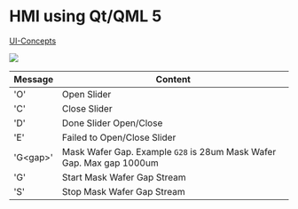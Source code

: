 # HMI using Qt/QML 5

[UI-Concepts](https://microfabricator-hmi.vercel.app)

[![](https://mermaid.ink/img/pako:eNptkD1rw0AMhv-K0GTTmOxH8WKHTCGFI3S5RfiU1OS-ej4PJeS_V8EuBFJNEjyPXnhvOETLqHDi75nDwP1Il0zeBJDpPk5N274dupOCY-JQHWvYQufixFVXg3aj5bygwjTCNqIo6GPgqn-wCwK7nGOudvXCvj7XhXKBA01X-KSzCLpkJg_VflVcjAlSdG45XxKf1D0l8d4vlNpV5mCfI9dEefhPoBYHN-g5exqtFHN7qAbLF3s2qGS1lK8GTbgLR3OJ-icMqEqeeYNzslT-SkR1Jjfx_RcxUWuV?type=png)](https://mermaid.live/edit#pako:eNptkD1rw0AMhv-K0GTTmOxH8WKHTCGFI3S5RfiU1OS-ej4PJeS_V8EuBFJNEjyPXnhvOETLqHDi75nDwP1Il0zeBJDpPk5N274dupOCY-JQHWvYQufixFVXg3aj5bygwjTCNqIo6GPgqn-wCwK7nGOudvXCvj7XhXKBA01X-KSzCLpkJg_VflVcjAlSdG45XxKf1D0l8d4vlNpV5mCfI9dEefhPoBYHN-g5exqtFHN7qAbLF3s2qGS1lK8GTbgLR3OJ-icMqEqeeYNzslT-SkR1Jjfx_RcxUWuV)

| Message | Content |
| --- | --- |
| 'O' | Open Slider |
| 'C' | Close Slider |
| 'D' | Done Slider Open/Close |
| 'E' | Failed to Open/Close Slider |
| 'G\<gap\>' | Mask Wafer Gap. Example `G28` is 28um Mask Wafer Gap. Max gap 1000um |
| 'G' | Start Mask Wafer Gap Stream |
| 'S' | Stop Mask Wafer Gap Stream |
